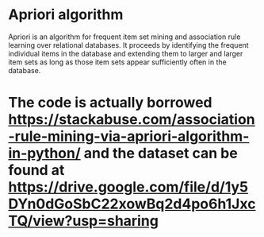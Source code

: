 # Apriori algorithm

Apriori is an algorithm for frequent item set mining and association rule learning over relational databases. It proceeds by identifying the frequent individual items in the database and extending them to larger and larger item sets as long as those item sets appear sufficiently often in the database.

# The code is actually borrowed https://stackabuse.com/association-rule-mining-via-apriori-algorithm-in-python/ and the dataset can be found at https://drive.google.com/file/d/1y5DYn0dGoSbC22xowBq2d4po6h1JxcTQ/view?usp=sharing